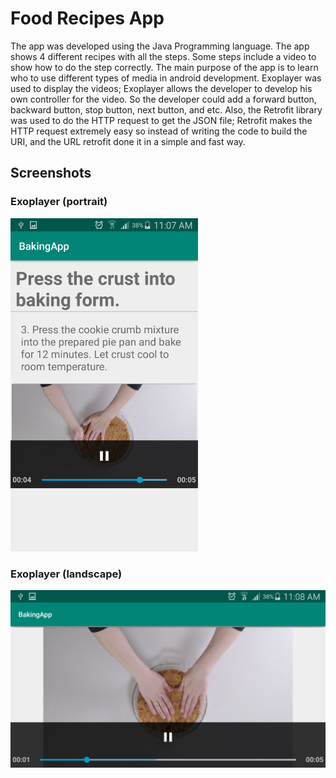 # Food Recipes App
The app was developed using the Java Programming language. The app shows 4 different recipes with all the steps. 
Some steps include a video to show how to do the step correctly. The main purpose of the app is to learn who to use different types of media in android development. 
Exoplayer was used to display the videos; Exoplayer allows the developer to develop his own controller for the video. 
So the developer could add a forward button, backward button, stop button, next button, and etc.
 Also, the Retrofit library was used to do the HTTP request to get the JSON file; 
Retrofit makes the HTTP request extremely easy so instead of writing the code to build the URI, and the URL retrofit done it in a simple and fast way.


## Screenshots
### Exoplayer (portrait)
<img src="screenshots/portrait.png" width="300">

### Exoplayer (landscape)
<img src="screenshots/landscape.png" widht="300">

